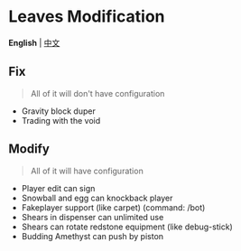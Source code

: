 Leaves Modification
===========

**English** | [中文](https://github.com/LeavesMC/Leaves/blob/master/docs/MODIFICATION_cn.md)

## Fix

> All of it will don't have configuration

- Gravity block duper
- Trading with the void

## Modify

> All of it will have configuration

- Player edit can sign
- Snowball and egg can knockback player
- Fakeplayer support (like carpet) (command: /bot)
- Shears in dispenser can unlimited use
- Shears can rotate redstone equipment (like debug-stick)
- Budding Amethyst can push by piston